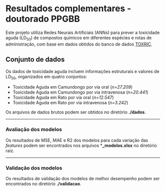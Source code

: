 # Resultados complementares - doutorado PPGBB

Este projeto utiliza Redes Neurais Artificiais (ANNs) para prever a toxicidade aguda (LD<sub>50</sub>) de compostos químicos em diferentes espécies e rotas de administração, com base em dados obtidos do banco de dados [TOXRIC](https://toxric.bioinforai.tech/home).

## Conjunto de dados

Os dados de toxicidade aguda incluem informações estruturais e valores de LD<sub>50</sub>, organizados em quatro conjuntos:

- Toxicidade Aguda em Camundongo por via oral (*n=27.209*)
- Toxicidade Aguda em Camundongo por via intravenosa (*n=20.441*)
- Toxicidade Aguda em Rato por via oral (*n=12.547*)
- Toxicidade Aguda em Rato por via intravenosa (*n=3.242*)

Os arquivos de dados brutos podem ser obtidos no diretório **./dados**.

***
### Avaliação dos modelos

Os resultados de MSE, MAE e R2 dos modelos para cada variação das *features* podem ser encontrados nos arquivos ***_modelos.xlsx** no diretório raíz.

***
### Validação dos modelos

Os resultados de validação dos modelos de melhor desempenho podem ser encontrados no diretório **./validacao**.